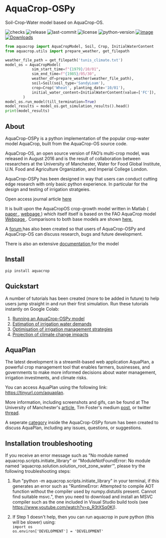# AquaCrop-OSPy

Soil-Crop-Water model based on AquaCrop-OS.

![checks](https://badgen.net/github/checks/aquacropos/aquacrop)
![release](https://badgen.net/github/release/aquacropos/aquacrop)
![last-commit](https://badgen.net/github/last-commit/aquacropos/aquacrop)
![license](https://badgen.net/pypi/license/aquacrop)
![python-version](https://badgen.net/pypi/python/aquacrop)
[![image](https://pepy.tech/badge/aquacrop)](https://pepy.tech/project/aquacrop)
[![Downloads](https://pepy.tech/badge/aquacrop/month)](https://pepy.tech/project/aquacrop)


```python
from aquacrop import AquaCropModel, Soil, Crop, InitialWaterContent
from aquacrop.utils import prepare_weather, get_filepath

weather_file_path = get_filepath('tunis_climate.txt')
model_os = AquaCropModel(
            sim_start_time=f"{1979}/10/01",
            sim_end_time=f"{1985}/05/30",
            weather_df=prepare_weather(weather_file_path),
            soil=Soil(soil_type='SandyLoam'),
            crop=Crop('Wheat', planting_date='10/01'),
            initial_water_content=InitialWaterContent(value=['FC']),
        )
model_os.run_model(till_termination=True)
model_results = model_os.get_simulation_results().head()
print(model_results)
```

## About

AquaCrop-OSPy is a python implementation of the popular crop-water model AquaCrop, built from the AquaCrop-OS source code.

AquaCrop-OS, an open source version of FAO’s multi-crop model, was released in August 2016 and is the result of collaboration between researchers at the University of Manchester, Water for Food Global Institute, U.N. Food and Agriculture Organization, and Imperial College London.

AquaCrop-OSPy has been designed in way that users can conduct cutting edge research with only basic python experience. In particular for the design and testing of irrigation stratgeies.

Open access journal article <a href=https://doi.org/10.1016/j.agwat.2021.106976> here </a>

It is built upon the AquaCropOS crop-growth model written in Matlab (<a href=https://doi.org/10.1016/j.agwat.2016.11.015> paper </a>, <a href=https://www.aquacropos.com/> webpage </a>) which itself itself is based on the FAO AquaCrop model <a href=http://www.fao.org/aquacrop/en/>Webpage </a>. Comparisons to both base models are shown <a href=https://aquacropos.github.io/aquacrop/comparison.html> here. </a>

A <a href=https://github.com/aquacropos/aquacrop/discussions>forum </a> has also been created so that users of AquaCrop-OSPy and AquaCrop-OS can discuss research, bugs and future development.

There is also an extensive <a href=https://aquacropos.github.io/aquacrop/>documentation </a> for the model

## Install

```bash
pip install aquacrop
```

## Quickstart

A number of tutorials has been created (more to be added in future) to help users jump straight in and run their first simulation. Run these tutorials instantly on Google Colab:

1.  <a href=https://colab.research.google.com/github/aquacropos/aquacrop/blob/master/docs/notebooks/AquaCrop_OSPy_Notebook_1.ipynb>Running an AquaCrop-OSPy model</a>
2.  <a href=https://colab.research.google.com/github/aquacropos/aquacrop/blob/master/docs/notebooks/AquaCrop_OSPy_Notebook_2.ipynb>Estimation of irrigation water demands</a>
3.  <a href=https://colab.research.google.com/github/aquacropos/aquacrop/blob/master/docs/notebooks/AquaCrop_OSPy_Notebook_3.ipynb>Optimisation of irrigation management strategies</a>
4.  <a href=https://colab.research.google.com/github/aquacropos/aquacrop/blob/master/docs/notebooks/AquaCrop_OSPy_Notebook_4.ipynb>Projection of climate change impacts</a>

## AquaPlan

The latest development is a streamlit-based web application AquaPlan, a powerful crop management tool that enables farmers, businesses, and governments to make more informed decisions about water management, irrigation investments, and climate risks. 

You can access AquaPlan using the following link: https://tinyurl.com/aquaplan.

More information, including screenshots and gifs, can be found at The University of Manchester's [article](https://www.manchester.ac.uk/discover/news/manchester-scientists-launch-new-interactive-tool-for-agricultural-water-management-and-climate-risk-assessment/), Tim Foster's medium [post](https://medium.com/@agwater/aquaplan-a-new-interactive-tool-for-agricultural-water-management-and-climate-risk-assessment-82c50cb10144), or twitter [thread](https://twitter.com/tim_foster_88/status/1557728807758737408).

A seperate [category](https://github.com/aquacropos/aquacrop/discussions/categories/aquaplan) inside the AquaCrop-OSPy forum has been created to discuss
AquaPlan, including any issues, questions, or suggestions.

## Installation troubleshooting
If you receive an error message such as "No module named aquacrop.scripts.initiate_library" or "ModuleNotFoundError: No module named 'aquacrop.solution.solution_root_zone_water'", please try the following troubleshooting steps:

1. Run "python -m aquacrop.scripts.initiate_library" in your terminal, if this generates an error such as "RuntimeError: Attempted to compile AOT function without the compiler used by numpy.distutils present. Cannot find suitable msvc.", then you need to download and install an MSVC compiler such as the one included in Visual Studio build tools (see https://www.youtube.com/watch?v=p_R3tXSq0KI).

2. If Step 1 doesn't help, then you can run aquacrop in pure python (this will be slower) using: <br>
```import os```<br>
```os.environ['DEVELOPMENT'] = 'DEVELOPMENT'```
